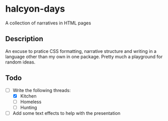 # halcyon-days
A collection of narratives in HTML pages

## Description
An excuse to pratice CSS formatting, narrative structure and writing in a language other than my own in one package. Pretty much a playground for random ideas.

## Todo
- [ ] Write the following threads:
    - [x] Kitchen
    - [ ] Homeless
    - [ ] Hunting
- [ ] Add some text effects to help with the presentation
